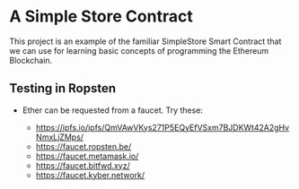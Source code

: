 # A Simple Store Contract

This project is an example of the familiar SimpleStore Smart Contract that we can use for learning basic concepts of programming the Ethereum Blockchain.

## Testing in Ropsten

* Ether can be requested from a faucet. Try these:

  - https://ipfs.io/ipfs/QmVAwVKys271P5EQyEfVSxm7BJDKWt42A2gHvNmxLjZMps/
  - https://faucet.ropsten.be/
  - https://faucet.metamask.io/
  - https://faucet.bitfwd.xyz/
  - https://faucet.kyber.network/